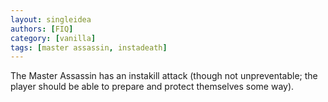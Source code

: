 ```yaml
---
layout: singleidea
authors: [FIQ]
category: [vanilla]
tags: [master assassin, instadeath]
---
```

The Master Assassin has an instakill attack (though not unpreventable; the player should be able to prepare and protect themselves some way).
